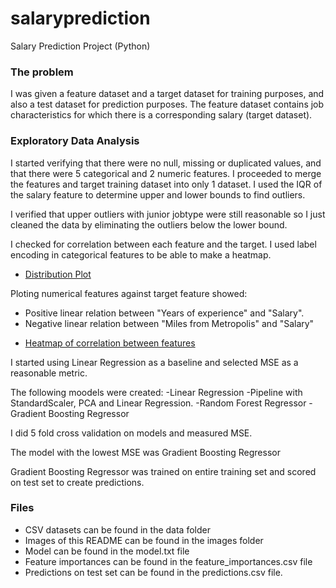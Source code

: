 # salaryprediction


Salary Prediction Project (Python)

### The problem

I was given a feature dataset and a target dataset for training purposes, and also a test dataset for prediction purposes.
The feature dataset contains job characteristics for which there is a corresponding salary (target dataset). 

### Exploratory Data Analysis

I started verifying that there were no null, missing  or duplicated values, and that there were 5 categorical and 2 numeric features.
I proceeded to merge the features and  target training dataset into only 1 dataset.
I used the IQR of the salary feature to determine upper and lower bounds to find outliers.

I verified that upper outliers with junior jobtype were still reasonable so I just cleaned the data by eliminating the outliers below the lower bound.

I checked for correlation between each feature and the target.
I used label encoding in categorical features to be able to make a heatmap.

+ [Distribution Plot](/images/distribution_plot.png)

Ploting numerical features against target feature showed:

- Positive linear relation between "Years of experience" and "Salary".
- Negative linear relation between "Miles from Metropolis" and "Salary"


+ [Heatmap of correlation between features](/images/heatmap.png)


I started using Linear Regression as a baseline and selected MSE as a reasonable metric.

The following moodels were created:
-Linear Regression 
-Pipeline with StandardScaler, PCA and Linear Regression.
-Random Forest Regressor
-Gradient Boosting Regressor

I did 5 fold cross validation on models and measured MSE.

The model with the lowest MSE was Gradient Boosting Regressor

Gradient Boosting Regressor was trained on entire training set and scored on test set to create predictions.

### Files
 
 + CSV datasets can be found in the data folder
 + Images of this README can be found in the images folder
 + Model can be found in the model.txt file
 + Feature importances can be found in the feature_importances.csv file
 + Predictions on test set can be found in the predictions.csv file.
